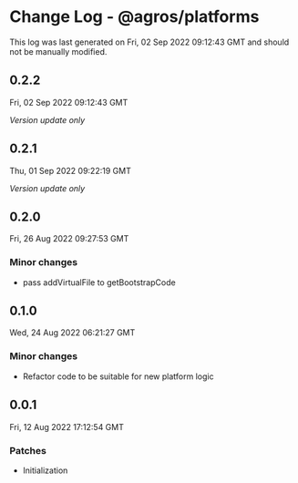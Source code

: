 # Change Log - @agros/platforms

This log was last generated on Fri, 02 Sep 2022 09:12:43 GMT and should not be manually modified.

## 0.2.2
Fri, 02 Sep 2022 09:12:43 GMT

_Version update only_

## 0.2.1
Thu, 01 Sep 2022 09:22:19 GMT

_Version update only_

## 0.2.0
Fri, 26 Aug 2022 09:27:53 GMT

### Minor changes

- pass addVirtualFile to getBootstrapCode

## 0.1.0
Wed, 24 Aug 2022 06:21:27 GMT

### Minor changes

- Refactor code to be suitable for new platform logic

## 0.0.1
Fri, 12 Aug 2022 17:12:54 GMT

### Patches

- Initialization

